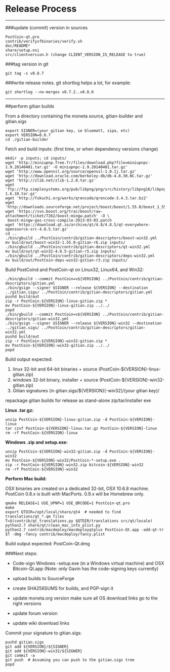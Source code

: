 Release Process
====================

* * *

###update (commit) version in sources


	PostCoin-qt.pro
	contrib/verifysfbinaries/verify.sh
	doc/README*
	share/setup.nsi
	src/clientversion.h (change CLIENT_VERSION_IS_RELEASE to true)

###tag version in git

	git tag -s v0.8.7

###write release notes. git shortlog helps a lot, for example:

	git shortlog --no-merges v0.7.2..v0.8.0

* * *

##perform gitian builds

 From a directory containing the moneta source, gitian-builder and gitian.sigs
  
	export SIGNER=(your gitian key, ie bluematt, sipa, etc)
	export VERSION=0.8.7
	cd ./gitian-builder

 Fetch and build inputs: (first time, or when dependency versions change)

	mkdir -p inputs; cd inputs/
	wget 'http://miniupnp.free.fr/files/download.php?file=miniupnpc-1.9.20140401.tar.gz' -O miniupnpc-1.9.20140401.tar.gz'
	wget 'http://www.openssl.org/source/openssl-1.0.1j.tar.gz'
	wget 'http://download.oracle.com/berkeley-db/db-4.8.30.NC.tar.gz'
	wget 'http://zlib.net/zlib-1.2.8.tar.gz'
	wget 'ftp://ftp.simplesystems.org/pub/libpng/png/src/history/libpng16/libpng-1.6.10.tar.gz'
	wget 'http://fukuchi.org/works/qrencode/qrencode-3.4.3.tar.bz2'
	wget 'http://downloads.sourceforge.net/project/boost/boost/1.55.0/boost_1_55_0.tar.bz2'
	wget 'https://svn.boost.org/trac/boost/raw-attachment/ticket/7262/boost-mingw.patch' -O \
     boost-mingw-gas-cross-compile-2013-03-03.patch
	wget 'https://download.qt.io/archive/qt/4.8/4.8.5/qt-everywhere-opensource-src-4.8.5.tar.gz'
	cd ..
	./bin/gbuild ../PostCoin/contrib/gitian-descriptors/boost-win32.yml
	mv build/out/boost-win32-1.55.0-gitian-r6.zip inputs/
	./bin/gbuild ../PostCoin/contrib/gitian-descriptors/qt-win32.yml
	mv build/out/qt-win32-4.8.5-gitian-r5.zip inputs/
	./bin/gbuild ../PostCoin/contrib/gitian-descriptors/deps-win32.yml
	mv build/out/PostCoin-deps-win32-gitian-r3.zip inputs/

 Build PostCoind and PostCoin-qt on Linux32, Linux64, and Win32:
  
	./bin/gbuild --commit PostCoin=v${VERSION} ../PostCoin/contrib/gitian-descriptors/gitian.yml
	./bin/gsign --signer $SIGNER --release ${VERSION} --destination ../gitian.sigs/ ../PostCoin/contrib/gitian-descriptors/gitian.yml
	pushd build/out
	zip -r PostCoin-${VERSION}-linux-gitian.zip *
	mv PostCoin-${VERSION}-linux-gitian.zip ../../
	popd
	./bin/gbuild --commit PostCoin=v${VERSION} ../PostCoin/contrib/gitian-descriptors/gitian-win32.yml
	./bin/gsign --signer $SIGNER --release ${VERSION}-win32 --destination ../gitian.sigs/ ../PostCoin/contrib/gitian-descriptors/gitian-win32.yml
	pushd build/out
	zip -r PostCoin-${VERSION}-win32-gitian.zip *
	mv PostCoin-${VERSION}-win32-gitian.zip ../../
	popd

  Build output expected:

  1. linux 32-bit and 64-bit binaries + source (PostCoin-${VERSION}-linux-gitian.zip)
  2. windows 32-bit binary, installer + source (PostCoin-${VERSION}-win32-gitian.zip)
  3. Gitian signatures (in gitian.sigs/${VERSION}[-win32]/(your gitian key)/

repackage gitian builds for release as stand-alone zip/tar/installer exe

**Linux .tar.gz:**

	unzip PostCoin-${VERSION}-linux-gitian.zip -d PostCoin-${VERSION}-linux
	tar czvf PostCoin-${VERSION}-linux.tar.gz PostCoin-${VERSION}-linux
	rm -rf PostCoin-${VERSION}-linux

**Windows .zip and setup.exe:**

	unzip PostCoin-${VERSION}-win32-gitian.zip -d PostCoin-${VERSION}-win32
	mv PostCoin-${VERSION}-win32/PostCoin-*-setup.exe .
	zip -r PostCoin-${VERSION}-win32.zip bitcoin-${VERSION}-win32
	rm -rf PostCoin-${VERSION}-win32

**Perform Mac build:**

  OSX binaries are created on a dedicated 32-bit, OSX 10.6.8 machine.
  PostCoin 0.8.x is built with MacPorts.  0.9.x will be Homebrew only.

	qmake RELEASE=1 USE_UPNP=1 USE_QRCODE=1 PostCoin-qt.pro
	make
	export QTDIR=/opt/local/share/qt4  # needed to find translations/qt_*.qm files
	T=$(contrib/qt_translations.py $QTDIR/translations src/qt/locale)
	python2.7 share/qt/clean_mac_info_plist.py
	python2.7 contrib/macdeploy/macdeployqtplus PostCoin-Qt.app -add-qt-tr $T -dmg -fancy contrib/macdeploy/fancy.plist

 Build output expected: PostCoin-Qt.dmg

###Next steps:

* Code-sign Windows -setup.exe (in a Windows virtual machine) and
  OSX Bitcoin-Qt.app (Note: only Gavin has the code-signing keys currently)

* upload builds to SourceForge

* create SHA256SUMS for builds, and PGP-sign it

* update moneta.org version
  make sure all OS download links go to the right versions

* update forum version

* update wiki download links



Commit your signature to gitian.sigs:

	pushd gitian.sigs
	git add ${VERSION}/${SIGNER}
	git add ${VERSION}-win32/${SIGNER}
	git commit -a
	git push  # Assuming you can push to the gitian.sigs tree
	popd

